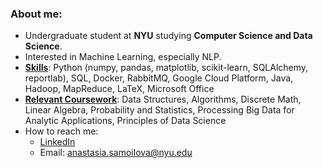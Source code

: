 ### About me:

- Undergraduate student at **NYU** studying **Computer Science and Data Science**. 
- Interested in Machine Learning, especially NLP.
- <ins>**Skills**</ins>: Python (numpy, pandas, matplotlib, scikit-learn, SQLAlchemy, reportlab), SQL, Docker, RabbitMQ, Google Cloud Platform, Java, Hadoop, MapReduce, LaTeX, Microsoft Office
- <ins>**Relevant Coursework**</ins>: Data Structures, Algorithms, Discrete Math, Linear Algebra, Probability and Statistics, Processing Big Data for Analytic Applications, Principles of Data Science 
- How to reach me: 
  - [LinkedIn](https://www.linkedin.com/in/anastasia-samoilova01)
  - Email: anastasia.samoilova@nyu.edu
